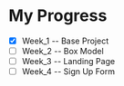 # My Progress
- [x] Week_1 -- Base Project
- [ ] Week_2 -- Box Model
- [ ] Week_3 -- Landing Page
- [ ] Week_4 -- Sign Up Form